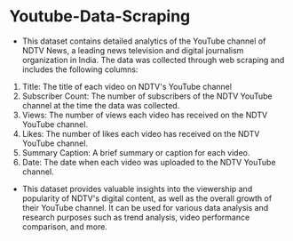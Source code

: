 # Youtube-Data-Scraping

- This dataset contains detailed analytics of the YouTube channel of NDTV News, a leading news television and digital journalism organization in India. The data was collected through web scraping and includes the following columns:

1. Title: The title of each video on NDTV's YouTube channel
2. Subscriber Count: The number of subscribers of the NDTV YouTube channel at the time the data was collected.
3. Views: The number of views each video has received on the NDTV YouTube channel.
4. Likes: The number of likes each video has received on the NDTV YouTube channel.
5. Summary Caption: A brief summary or caption for each video.
6. Date: The date when each video was uploaded to the NDTV YouTube channel.

- This dataset provides valuable insights into the viewership and popularity of NDTV's digital content, as well as the overall growth of their YouTube channel. It can be used for various data analysis and research purposes such as trend analysis, video performance comparison, and more.







